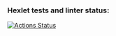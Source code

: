 ### Hexlet tests and linter status:
[![Actions Status](https://github.com/AntonAndreev1208/frontend-project-46/workflows/hexlet-check/badge.svg)](https://github.com/AntonAndreev1208/frontend-project-46/actions)